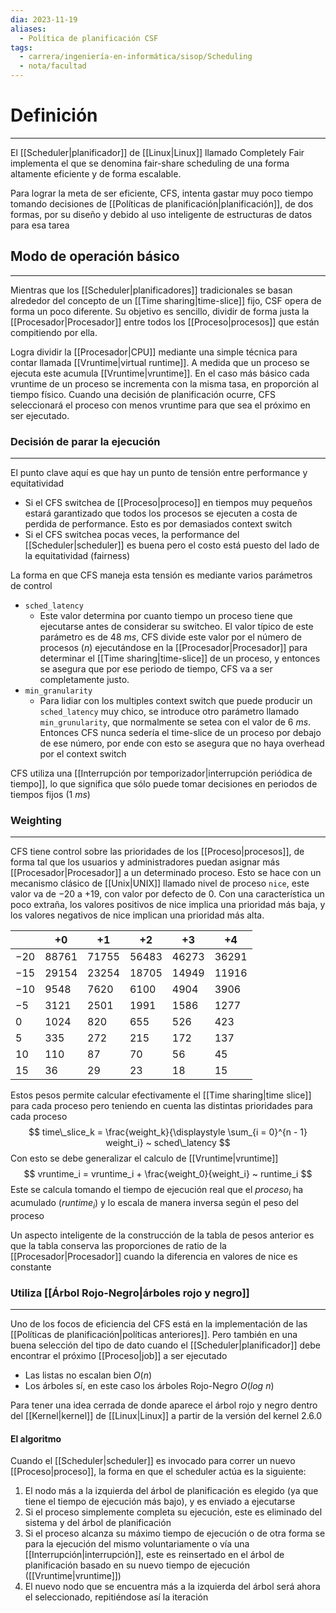 ```yaml
---
dia: 2023-11-19
aliases:
  - Política de planificación CSF
tags:
  - carrera/ingeniería-en-informática/sisop/Scheduling
  - nota/facultad
---
```

# Definición
---
El [[Scheduler|planificador]] de [[Linux|Linux]] llamado Completely Fair implementa el que se denomina fair-share scheduling de una forma altamente eficiente y de forma escalable.

Para lograr la meta de ser eficiente, CFS, intenta gastar muy poco tiempo tomando decisiones de [[Políticas de planificación|planificación]], de dos formas, por su diseño y debido al uso inteligente de estructuras de datos para esa tarea

## Modo de operación básico
---
Mientras que los [[Scheduler|planificadores]] tradicionales se basan alrededor del concepto de un [[Time sharing|time-slice]] fijo, CSF opera de forma un poco diferente. Su objetivo es sencillo, dividir de forma justa la [[Procesador|Procesador]] entre todos los [[Proceso|procesos]] que están compitiendo por ella. 

Logra dividir la [[Procesador|CPU]] mediante una simple técnica para contar llamada [[Vruntime|virtual runtime]]. A medida que un proceso se ejecuta este acumula [[Vruntime|vruntime]]. En el caso más básico cada vruntime de un proceso se incrementa con la misma tasa, en proporción al tiempo físico. Cuando una decisión de planificación ocurre, CFS seleccionará el proceso con menos vruntime para que sea el próximo en ser ejecutado.

### Decisión de parar la ejecución
---
El punto clave aquí es que hay un punto de tensión entre performance y equitatividad
* Si el CFS switchea de [[Proceso|proceso]] en tiempos muy pequeños estará garantizado que todos los procesos se ejecuten a costa de perdida de performance. Esto es por demasiados context switch
* Si el CFS switchea pocas veces, la performance del [[Scheduler|scheduler]] es buena pero el costo está puesto del lado de la equitatividad (fairness)

La forma en que CFS maneja esta tensión es mediante varios parámetros de control
* `sched_latency`
	* Este valor determina por cuanto tiempo un proceso tiene que ejecutarse antes de considerar su switcheo. El valor típico de este parámetro es de $48 ~ ms$, CFS divide este valor por el número de procesos ($n$) ejecutándose en la [[Procesador|Procesador]] para determinar el [[Time sharing|time-slice]] de un proceso, y entonces se asegura que por ese periodo de tiempo, CFS va a ser completamente justo.
* `min_granularity`
	* Para lidiar con los multiples context switch que puede producir un `sched_latency` muy chico, se introduce otro parámetro llamado `min_grunularity`, que normalmente se setea con el valor de $6 ~ ms$. Entonces CFS nunca sedería el time-slice de un proceso por debajo de ese número, por ende con esto se asegura que no haya overhead por el context switch

CFS utiliza una [[Interrupción por temporizador|interrupción periódica de tiempo]], lo que significa que sólo puede tomar decisiones en periodos de tiempos fijos ($1 ~ ms$)

### Weighting
---
CFS tiene control sobre las prioridades de los [[Proceso|procesos]], de forma tal que los usuarios y administradores puedan asignar más [[Procesador|Procesador]] a un determinado proceso. Esto se hace con un mecanismo clásico de [[Unix|UNIX]] llamado nivel de proceso `nice`, este valor va de $-20$ a $+19$, con valor por defecto de $0$. Con una característica un poco extraña, los valores positivos de nice implica una prioridad más baja, y los valores negativos de nice implican una prioridad más alta.

|       | $+0$    | $+1$    | $+2$    | $+3$    | $+4$    |
| ----- | ------- | ------- | ------- | ------- | ------- |
| $-20$ | $88761$ | $71755$ | $56483$ | $46273$ | $36291$ |
| $-15$ | $29154$ | $23254$ | $18705$ | $14949$ | $11916$ |
| $-10$ | $9548$  | $7620$  | $6100$  | $4904$  | $3906$  |
| $-5$  | $3121$  | $2501$  | $1991$  | $1586$  | $1277$  |
| $0$   | $1024$  | $820$   | $655$   | $526$   | $423$   |
| $5$   | $335$   | $272$   | $215$   | $172$   | $137$   |
| $10$  | $110$   | $87$    | $70$    | $56$    | $45$    |
| $15$  | $36$    | $29$    | $23$    | $18$    | $15$    |

Estos pesos permite calcular efectivamente el [[Time sharing|time slice]] para cada proceso pero teniendo en cuenta las distintas prioridades para cada proceso $$ time\_slice_k = \frac{weight_k}{\displaystyle \sum_{i = 0}^{n - 1} weight_i} ~ sched\_latency $$
Con esto se debe generalizar el calculo de [[Vruntime|vruntime]] $$ vruntime_i = vruntime_i + \frac{weight_0}{weight_i} ~ runtime_i $$
Este se calcula tomando el tiempo de ejecución real que el $proceso_i$ ha acumulado ($runtime_i$) y lo escala de manera inversa según el peso del proceso

Un aspecto inteligente de la construcción de la tabla de pesos anterior es que la tabla conserva las proporciones de ratio de la [[Procesador|Procesador]] cuando la diferencia en valores de nice es constante

### Utiliza [[Árbol Rojo-Negro|árboles rojo y negro]]
---
Uno de los focos de eficiencia del CFS está en la implementación de las [[Políticas de planificación|políticas anteriores]]. Pero también en una buena selección del tipo de dato cuando el [[Scheduler|planificador]] debe encontrar el próximo [[Proceso|job]] a ser ejecutado
* Las listas no escalan bien $O(n)$ 
* Los árboles sí, en este caso los árboles Rojo-Negro $O(log ~ n)$

Para tener una idea cerrada de donde aparece el árbol rojo y negro dentro del [[Kernel|kernel]] de [[Linux|Linux]] a partir de la versión del kernel 2.6.0

#### El algoritmo
Cuando el [[Scheduler|scheduler]] es invocado para correr un nuevo [[Proceso|proceso]], la forma en que el scheduler actúa es la siguiente:
1. El nodo más a la izquierda del árbol de planificación es elegido (ya que tiene el tiempo de ejecución más bajo), y es enviado a ejecutarse
2. Si el proceso simplemente completa su ejecución, este es eliminado del sistema y del árbol de planificación
3. Si el proceso alcanza su máximo tiempo de ejecución o de otra forma se para la ejecución del mismo voluntariamente o vía una [[Interrupción|interrupción]], este es reinsertado en el árbol de planificación basado en su nuevo tiempo de ejecución ([[Vruntime|vruntime]])
4. El nuevo nodo que se encuentra más a la izquierda del árbol será ahora el seleccionado, repitiéndose así la iteración